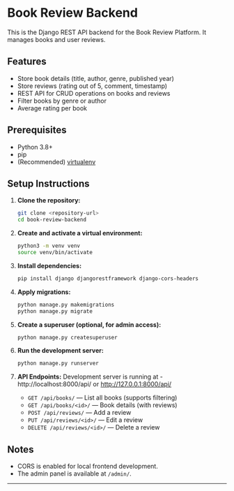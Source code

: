 # Book Review Backend

This is the Django REST API backend for the Book Review Platform. It manages books and user reviews.

## Features

- Store book details (title, author, genre, published year)
- Store reviews (rating out of 5, comment, timestamp)
- REST API for CRUD operations on books and reviews
- Filter books by genre or author
- Average rating per book

## Prerequisites

- Python 3.8+
- pip
- (Recommended) [virtualenv](https://docs.python.org/3/library/venv.html)

## Setup Instructions

1. **Clone the repository:**
    ```bash
    git clone <repository-url>
    cd book-review-backend
    ```

2. **Create and activate a virtual environment:**
    ```bash
    python3 -m venv venv
    source venv/bin/activate
    ```

3. **Install dependencies:**
    ```bash
    pip install django djangorestframework django-cors-headers
    ```

4. **Apply migrations:**
    ```bash
    python manage.py makemigrations
    python manage.py migrate
    ```

5. **Create a superuser (optional, for admin access):**
    ```bash
    python manage.py createsuperuser
    ```

6. **Run the development server:**
    ```bash
    python manage.py runserver
    ```

7. **API Endpoints:**
Development server is running at - http://localhost:8000/api/ or 
 http://127.0.0.1:8000/api/

    - `GET /api/books/` — List all books (supports filtering)
    - `GET /api/books/<id>/` — Book details (with reviews)
    - `POST /api/reviews/` — Add a review
    - `PUT /api/reviews/<id>/` — Edit a review
    - `DELETE /api/reviews/<id>/` — Delete a review

## Notes

- CORS is enabled for local frontend development.
- The admin panel is available at `/admin/`.

---

